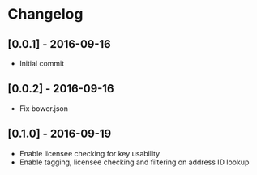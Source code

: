 # Changelog

## [0.0.1] - 2016-09-16
- Initial commit

## [0.0.2] - 2016-09-16
- Fix bower.json

## [0.1.0] - 2016-09-19
- Enable licensee checking for key usability
- Enable tagging, licensee checking and filtering on address ID lookup